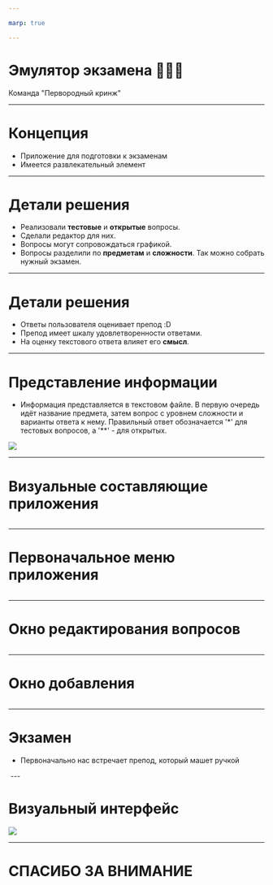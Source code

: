 ```yaml
---

marp: true

---
```

<!-- theme: uncover -->
<!-- _backgroundImage: "linear-gradient(to right, #2dbb54, #6a9955)" -->
<!-- color: white -->

# Эмулятор экзамена 📗📘📙

Команда "Первородный кринж"

---
<!--backgroundImage: "linear-gradient(to left, #2dbb54, #6a9955)"-->

# Концепция

- Приложение для подготовки к экзаменам
- Имеется развлекательный элемент

---

<!-- backgroundImage: "linear-gradient(to right, #5598d8, #96bfe7)" -->

# Детали решения

- Реализовали **тестовые** и **открытые** вопросы.
- Сделали редактор для них.
- Вопросы могут сопровождаться графикой.
- Вопросы разделили по **предметам** и **сложности**.
Так можно собрать нужный экзамен.

---

<!-- backgroundImage: "linear-gradient(to left, #5598d8, #96bfe7)" -->

# Детали решения

- Ответы пользователя оценивает препод :D
- Препод имеет шкалу удовлетворенности ответами. 
- На оценку текстового ответа влияет его **смысл**.

---

<!-- backgroundImage: "linear-gradient(to left, #5598d8, #96bfe7)" -->

# Представление информации

- Информация представляется в текстовом файле. В первую очередь идёт название предмета, затем вопрос с уровнем сложности и варианты ответа к нему. Правильный ответ обозначается '*' для тестовых вопросов, а '**' - для открытых.

<img src="input.png" />

---

<!-- backgroundImage: "linear-gradient(to left, #5598d8, #96bfe7)" -->

# Визуальные составляющие приложения
<img src="">
<!--Сюда вставить иконки-->

---

<!-- backgroundImage: "linear-gradient(to left, #5598d8, #96bfe7)" -->

# Первоначальное меню приложения
<img src="">

---

<!-- backgroundImage: "linear-gradient(to left, #5598d8, #96bfe7)" -->

# Окно редактирования вопросов
<img src="">



---

# Окно добавления
<img src="">

---

<!-- backgroundImage: "linear-gradient(to left, #5598d8, #96bfe7)" -->

# Экзамен
- Первоначально нас встречает препод, который машет ручкой
<img src="">
---

<!-- backgroundImage: "linear-gradient(to left, #5598d8, #96bfe7)" -->

# Визуальный интерфейс
<img src="input.png">
<!--Здесь мы будем комментировать элементы. Повставляем скриншоты разных вариаций перпода-->

---

<!-- backgroundImage: "linear-gradient(to left, #5598d8, #96bfe7)" -->

# СПАСИБО ЗА ВНИМАНИЕ 